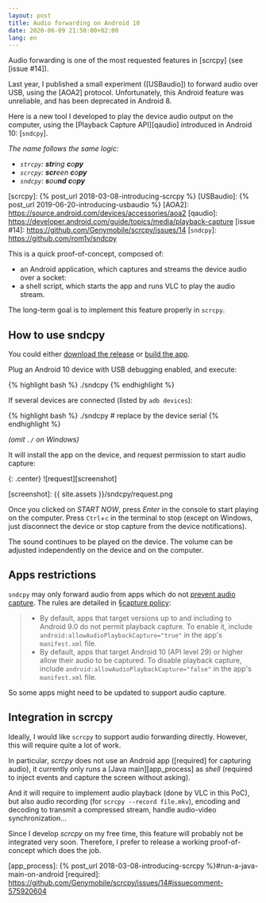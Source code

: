 ```yaml
---
layout: post
title: Audio forwarding on Android 10
date: 2020-06-09 21:50:00+02:00
lang: en
---
```


Audio forwarding is one of the most requested features in [scrcpy] (see [issue
#14]).

Last year, I published a small experiment ([USBaudio]) to forward audio over
USB, using the [AOA2] protocol. Unfortunately, this Android feature was
unreliable, and has been deprecated in Android 8.

Here is a new tool I developed to play the device audio output on the computer,
using the [Playback Capture API][qaudio] introduced in Android 10: [`sndcpy`].

_The name follows the same logic:_
 - _`strcpy`: **str**ing **c**o**py**_
 - _`scrcpy`: **scr**een **c**o**py**_
 - _`sndcpy`: **s**ou**nd** **c**o**py**_


[scrcpy]: {% post_url 2018-03-08-introducing-scrcpy %}
[USBaudio]: {% post_url 2019-06-20-introducing-usbaudio %}
[AOA2]: https://source.android.com/devices/accessories/aoa2
[qaudio]: https://developer.android.com/guide/topics/media/playback-capture
[issue #14]: https://github.com/Genymobile/scrcpy/issues/14
[`sndcpy`]: https://github.com/rom1v/sndcpy

This is a quick proof-of-concept, composed of:
 - an Android application, which captures and streams the device audio over a
   socket:
 - a shell script, which starts the app and runs VLC to play the audio stream.

The long-term goal is to implement this feature properly in `scrcpy`.


## How to use sndcpy

You could either [download the release][release] or [build the app][build].

[release]: https://github.com/rom1v/sndcpy/blob/master/README.md#get-the-app
[build]: https://github.com/rom1v/sndcpy/blob/master/BUILD.md

Plug an Android 10 device with USB debugging enabled, and execute:

{% highlight bash %}
./sndcpy
{% endhighlight %}

If several devices are connected (listed by `adb devices`):

{% highlight bash %}
./sndcpy <serial>  # replace <serial> by the device serial
{% endhighlight %}

_(omit `./` on Windows)_

It will install the app on the device, and request permission to start audio
capture:

{: .center}
![request][screenshot]

[screenshot]: {{ site.assets }}/sndcpy/request.png

Once you clicked on _START NOW_, press _Enter_ in the console to start playing
on the computer. Press `Ctrl`+`c` in the terminal to stop (except on Windows,
just disconnect the device or stop capture from the device notifications).

The sound continues to be played on the device. The volume can be adjusted
independently on the device and on the computer.


## Apps restrictions

`sndcpy` may only forward audio from apps which do not [prevent audio
capture][allow]. The rules are detailed in [§capture policy][rules]:

> - By default, apps that target versions up to and including to Android 9.0 do
>   not permit playback capture. To enable it, include
>   `android:allowAudioPlaybackCapture="true"` in the app's `manifest.xml` file.
> - By default, apps that target Android 10 (API level 29) or higher allow their
>   audio to be captured. To disable playback capture, include
>   `android:allowAudioPlaybackCapture="false"` in the app's `manifest.xml`
>   file.

So some apps might need to be updated to support audio capture.

[allow]: https://developer.android.com/guide/topics/media/playback-capture#allowing_playback_capture
[rules]: https://developer.android.com/guide/topics/media/playback-capture#capture_policy

## Integration in scrcpy

Ideally, I would like `scrcpy` to support audio forwarding directly. However,
this will require quite a lot of work.

In particular, _scrcpy_ does not use an Android app ([required] for capturing
audio), it currently only runs a [Java main][app_process] as _shell_ (required
to inject events and capture the screen without asking).

And it will require to implement audio playback (done by VLC in this
PoC), but also audio recording (for `scrcpy --record file.mkv`), encoding and
decoding to transmit a compressed stream, handle audio-video synchronization…

Since I develop _scrcpy_ on my free time, this feature will probably not be
integrated very soon. Therefore, I prefer to release a working proof-of-concept
which does the job.

[app_process]: {% post_url 2018-03-08-introducing-scrcpy %}#run-a-java-main-on-android
[required]: https://github.com/Genymobile/scrcpy/issues/14#issuecomment-575920604
